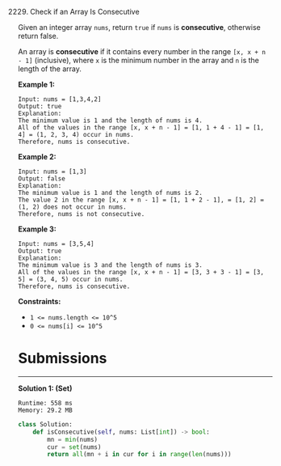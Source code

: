 2229. Check if an Array Is Consecutive

Given an integer array `nums`, return `true` if `nums` is **consecutive**, otherwise return false.

An array is **consecutive** if it contains every number in the range `[x, x + n - 1]` (inclusive), where `x` is the minimum number in the array and `n` is the length of the array.

 

**Example 1:**
```
Input: nums = [1,3,4,2]
Output: true
Explanation:
The minimum value is 1 and the length of nums is 4.
All of the values in the range [x, x + n - 1] = [1, 1 + 4 - 1] = [1, 4] = (1, 2, 3, 4) occur in nums.
Therefore, nums is consecutive.
```

**Example 2:**
```
Input: nums = [1,3]
Output: false
Explanation:
The minimum value is 1 and the length of nums is 2.
The value 2 in the range [x, x + n - 1] = [1, 1 + 2 - 1], = [1, 2] = (1, 2) does not occur in nums.
Therefore, nums is not consecutive.
```

**Example 3:**
```
Input: nums = [3,5,4]
Output: true
Explanation:
The minimum value is 3 and the length of nums is 3.
All of the values in the range [x, x + n - 1] = [3, 3 + 3 - 1] = [3, 5] = (3, 4, 5) occur in nums.
Therefore, nums is consecutive.
```

**Constraints:**

* `1 <= nums.length <= 10^5`
* `0 <= nums[i] <= 10^5`

# Submissions
---
**Solution 1: (Set)**
```
Runtime: 558 ms
Memory: 29.2 MB
```
```python
class Solution:
    def isConsecutive(self, nums: List[int]) -> bool:
        mn = min(nums)
        cur = set(nums)
        return all(mn + i in cur for i in range(len(nums)))
```
